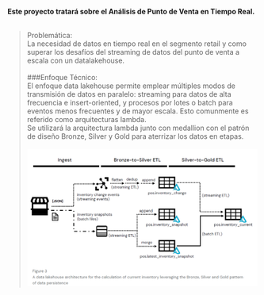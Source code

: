 **Este proyecto tratará sobre el Análisis de Punto de Venta en Tiempo Real.**<br><br>
>Problemática:  
La necesidad de datos en tiempo real en el segmento retail y como superar los desafíos del streaming de datos del punto de venta a escala con un datalakehouse.<br><br>
###Enfoque Técnico:  
El enfoque data lakehouse permite emplear múltiples modos de transmisión de datos en paralelo: streaming para datos de alta frecuencia e insert-oriented, y procesos por lotes o batch para eventos menos frecuentes y de mayor escala. Esto comunmente es referido como arquitecturas lambda.  
Se utilizará la arquitectura lambda junto con medallion con el patrón de diseño Bronze, Silver y Gold para aterrizar los datos en etapas.<br><br>
![Architecture](images/Architecture.png)
